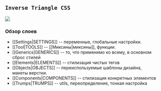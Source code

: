 ## `Inverse Triangle CSS`

![](https://i.stack.imgur.com/JplvA.png)


### Обзор слоев

- [[Settings|SETTINGS]] -- переменные, глобальные настройки.
- [[Tool|TOOLS]] --  [[Миксины|миксины]], функции. 
- [[Generics|GENERICS]] -- то, что применимо ко всему, в основном сброс стилей
- [[Elements|ELEMENTS]] -- стилизация чистых тегов
- [[Objects|OBJECTS]] -- переиспользуемые шаблоны дизайна, макеты верстки.
- [[Components|COMPONENTS]] -- стилизация конкретных элементов
- [[Trumps|TRUMPS]] -- utils, переопределение, тонкая настройка